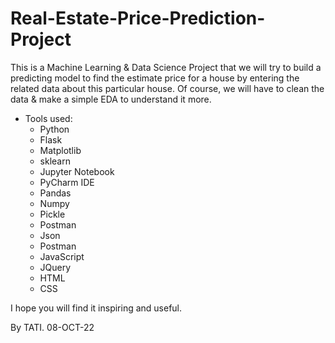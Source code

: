 # Real-Estate-Price-Prediction-Project
This is a Machine Learning & Data Science Project that we will try to build a predicting model to find the estimate price for a house by entering the related data about this particular house. Of course, we will have to clean the data & make a simple EDA to understand it more.

+ Tools used:
  - Python
  - Flask
  - Matplotlib
  - sklearn
  - Jupyter Notebook
  - PyCharm IDE
  - Pandas
  - Numpy
  - Pickle
  - Postman
  - Json
  - Postman
  - JavaScript
  - JQuery
  - HTML
  - CSS
  
I hope you will find it inspiring and useful.

By TATI. 08-OCT-22
